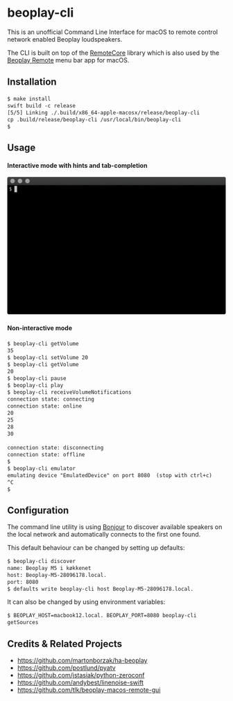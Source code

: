 # beoplay-cli

This is an unofficial Command Line Interface for macOS to remote control network enabled Beoplay loudspeakers.

The CLI is built on top of the [RemoteCore](https://github.com/tlk/beoplay-macos-remote-cli/tree/master/Sources/RemoteCore) library which is also used by the [Beoplay Remote](https://github.com/tlk/beoplay-macos-remote-gui) menu bar app for macOS.

## Installation

```
$ make install
swift build -c release
[5/5] Linking ./.build/x86_64-apple-macosx/release/beoplay-cli
cp .build/release/beoplay-cli /usr/local/bin/beoplay-cli
$ 
```

## Usage

#### Interactive mode with hints and tab-completion
![screen recording](./tty.gif)

#### Non-interactive mode
```
$ beoplay-cli getVolume
35
$ beoplay-cli setVolume 20
$ beoplay-cli getVolume
20
$ beoplay-cli pause
$ beoplay-cli play
$ beoplay-cli receiveVolumeNotifications
connection state: connecting
connection state: online
20
25
28
30

connection state: disconnecting
connection state: offline
$ 
$ beoplay-cli emulator
emulating device "EmulatedDevice" on port 8080  (stop with ctrl+c)
^C
$
```

## Configuration
The command line utility is using [Bonjour](https://en.wikipedia.org/wiki/Bonjour_(software)) to discover available speakers on the local network and automatically connects to the first one found.

This default behaviour can be changed by setting up defaults:
```
$ beoplay-cli discover
name: Beoplay M5 i køkkenet
host: Beoplay-M5-28096178.local.
port: 8080
$ defaults write beoplay-cli host Beoplay-M5-28096178.local.
```

It can also be changed by using environment variables:
```
$ BEOPLAY_HOST=macbook12.local. BEOPLAY_PORT=8080 beoplay-cli getSources
```


## Credits & Related Projects
- https://github.com/martonborzak/ha-beoplay
- https://github.com/postlund/pyatv
- https://github.com/jstasiak/python-zeroconf
- https://github.com/andybest/linenoise-swift
- https://github.com/tlk/beoplay-macos-remote-gui
